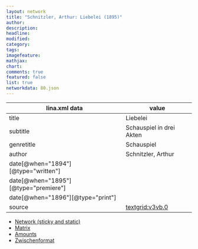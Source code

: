 ```yaml
---
layout: network
title: "Schnitzler, Arthur: Liebelei (1895)"
author:
description:
headline:
modified:
category:
tags:
imagefeature: 
mathjax: 
chart: 
comments: true
featured: false
list: true
networkdata: 80.json
---
```

lina.xml data  | value
------------- | -------------
title|Liebelei
subtitle|Schauspiel in drei Akten
genretitle|Schauspiel
author|Schnitzler, Arthur
date[@when="1894"][@type="written"]|
date[@when="1895"][@type="premiere"]|
date[@when="1896"][@type="print"]|
source|[textgrid:v3vb.0](https://textgridlab.org/1.0/tgcrud-public/rest/textgrid:v3vb.0/data)



* [Network (sticky and static)](/linas/network80)
* [Matrix](/linas/matrix80)
* [Amounts](/linas/amount80)
* [Zwischenformat](/linas/lina80 )
